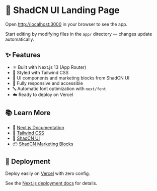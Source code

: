 # 🚀 ShadCN UI Landing Page

Open [http://localhost:3000](http://localhost:3000) in your browser to see the app.

Start editing by modifying files in the `app/` directory — changes update automatically.

## ✨ Features

- ⚛️ Built with Next.js 13 (App Router)  
- 🎨 Styled with Tailwind CSS  
- 🧩 UI components and marketing blocks from ShadCN UI  
- 📱 Fully responsive and accessible  
- 🔤 Automatic font optimization with `next/font`  
- ☁️ Ready to deploy on Vercel  

## 📚 Learn More

- 📄 [Next.js Documentation](https://nextjs.org/docs)  
- 🎨 [Tailwind CSS](https://tailwindcss.com/docs)  
- 🧩 [ShadCN UI](https://ui.shadcn.com/)  
- 📦 [ShadCN Marketing Blocks](https://tailark.com/)  

## 🚀 Deployment

Deploy easily on [Vercel](https://vercel.com/new) with zero config.

See the [Next.js deployment docs](https://nextjs.org/docs/app/building-your-application/deploying) for details.
